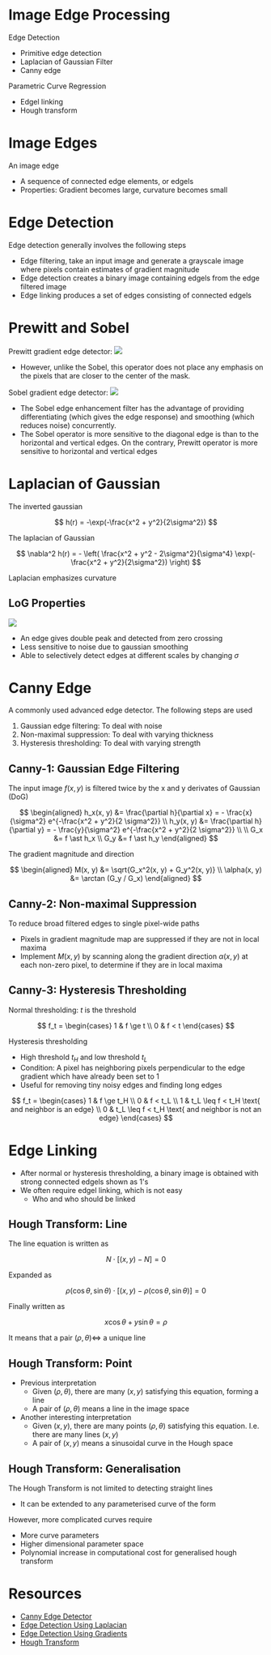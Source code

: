 # Image Edge Processing

Edge Detection

-   Primitive edge detection
-   Laplacian of Gaussian Filter
-   Canny edge

Parametric Curve Regression

-   Edgel linking
-   Hough transform

# Image Edges

An image edge

-   A sequence of connected edge elements, or edgels
-   Properties: Gradient becomes large, curvature becomes small

# Edge Detection

Edge detection generally involves the following steps

-   Edge filtering, take an input image and generate a grayscale image where pixels contain estimates of gradient magnitude
-   Edge detection creates a binary image containing edgels from the edge filtered image
-   Edge linking produces a set of edges consisting of connected edgels

# Prewitt and Sobel

Prewitt gradient edge detector:
![](https://www.researchgate.net/publication/317754223/figure/fig3/AS:565335482351616@1511797890242/Masks-for-the-Prewitt-gradient-edge-detector-The-Laplacian-operator-is-based-on-second.png)

-   However, unlike the Sobel, this operator does not place any emphasis on the pixels that are closer to the center of the mask.

Sobel gradient edge detector:
![](https://www.projectrhea.org/rhea/images/thumb/9/91/XY_Kernels.png/750px-XY_Kernels.png)

-   The Sobel edge enhancement filter has the advantage of providing differentiating (which gives the edge response) and smoothing (which reduces noise) concurrently.
-   The Sobel operator is more sensitive to the diagonal edge is than to the horizontal and vertical edges. On the contrary, Prewitt operator is more sensitive to horizontal and vertical edges

# Laplacian of Gaussian

The inverted gaussian

$$
h(r) = -\exp(-\frac{x^2 + y^2}{2\sigma^2})
$$

The laplacian of Gaussian

$$
\nabla^2 h(r) = - \left( \frac{x^2 + y^2 - 2\sigma^2}{\sigma^4} \exp(-\frac{x^2 + y^2}{2\sigma^2}) \right)
$$

Laplacian emphasizes curvature

## LoG Properties

![](https://www.researchgate.net/publication/271494082/figure/fig4/AS:460243760095236@1486742071967/First-and-Second-derivative-Concept-for-edge-extraction-7.png)

-   An edge gives double peak and detected from zero crossing
-   Less sensitive to noise due to gaussian smoothing
-   Able to selectively detect edges at different scales by changing $\sigma$

# Canny Edge

A commonly used advanced edge detector. The following steps are used

1. Gaussian edge filtering: To deal with noise
2. Non-maximal suppression: To deal with varying thickness
3. Hysteresis thresholding: To deal with varying strength

## Canny-1: Gaussian Edge Filtering

The input image $f(x, y)$ is filtered twice by the x and y derivates of Gaussian (DoG)

$$
\begin{aligned}
    h_x(x, y) &= \frac{\partial h}{\partial x} = - \frac{x}{\sigma^2} e^{-\frac{x^2 + y^2}{2 \sigma^2}} \\
    h_y(x, y) &= \frac{\partial h}{\partial y} = - \frac{y}{\sigma^2} e^{-\frac{x^2 + y^2}{2 \sigma^2}} \\ \\
    G_x &= f \ast h_x \\
    G_y &= f \ast h_y
\end{aligned}
$$

The gradient magnitude and direction

$$
\begin{aligned}
    M(x, y) &= \sqrt{G_x^2(x, y) + G_y^2(x, y)} \\
    \alpha(x, y) &= \arctan (G_y / G_x)
\end{aligned}
$$

## Canny-2: Non-maximal Suppression

To reduce broad filtered edges to single pixel-wide paths

-   Pixels in gradient magnitude map are suppressed if they are not in local maxima
-   Implement $M(x, y)$ by scanning along the gradient direction $\alpha(x, y)$ at each non-zero pixel, to determine if they are in local maxima

## Canny-3: Hysteresis Thresholding

Normal thresholding: $t$ is the threshold

$$
f_t = \begin{cases}
    1 & f \ge t \\
    0 & f < t
\end{cases}
$$

Hysteresis thresholding

-   High threshold $t_H$ and low threshold $t_L$
-   Condition: A pixel has neighboring pixels perpendicular to the edge gradient which have already been set to 1
-   Useful for removing tiny noisy edges and finding long edges

$$
f_t = \begin{cases}
    1 & f \ge t_H \\
    0 & f < t_L \\
    1 & t_L \leq f < t_H \text{ and neighbor is an edge} \\
    0 & t_L \leq f < t_H \text{ and neighbor is not an edge}
\end{cases}
$$

# Edge Linking

-   After normal or hysteresis thresholding, a binary image is obtained with strong connected edgels shown as 1's
-   We often require edgel linking, which is not easy
    -   Who and who should be linked

## Hough Transform: Line

The line equation is written as

$$
N \cdot [(x, y) - N] = 0
$$

Expanded as

$$
\rho(\cos \theta, \sin \theta) \cdot [(x, y) - \rho(\cos \theta, \sin \theta)] = 0
$$

Finally written as

$$
x \cos \theta + y \sin \theta = \rho
$$

It means that a pair $(\rho, \theta) \iff$ a unique line

## Hough Transform: Point

-   Previous interpretation
    -   Given $(\rho, \theta)$, there are many $(x, y)$ satisfying this equation, forming a line
    -   A pair of $(\rho, \theta)$ means a line in the image space
-   Another interesting interpretation
    -   Given $(x, y)$, there are many points $(\rho, \theta)$ satisfying this equation. I.e. there are many lines $(x, y)$
    -   A pair of $(x, y)$ means a sinusoidal curve in the Hough space

## Hough Transform: Generalisation

The Hough Transform is not limited to detecting straight lines

-   It can be extended to any parameterised curve of the form

However, more complicated curves require

-   More curve parameters
-   Higher dimensional parameter space
-   Polynomial increase in computational cost for generalised hough transform

# Resources

-   [Canny Edge Detector](https://www.youtube.com/watch?v=hUC1uoigH6s)
-   [Edge Detection Using Laplacian](https://www.youtube.com/watch?v=uNP6ZwQ3r6A)
-   [Edge Detection Using Gradients](https://www.youtube.com/watch?v=lOEBsQodtEQ)
-   [Hough Transform](https://www.youtube.com/watch?v=XRBc_xkZREg)
